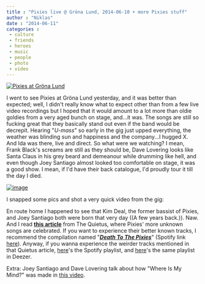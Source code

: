```yaml
---
title : "Pixies live @ Gröna Lund, 2014-06-10 + more Pixies stuff"
author : "Niklas"
date : "2014-06-11"
categories : 
 - culture
 - friends
 - heroes
 - music
 - people
 - photo
 - video
---
```


[![Pixies at Gröna Lund](https://niklasblog.com/wp-content/2014-06-10-11.25.14-1-410x300.jpg)](https://niklasblog.com/wp-content/2014-06-10-11.25.14-1.jpg)

I went to see Pixies at Gröna Lund yesterday, and it was better than expected; well, I didn't really know what to expect other than from a few live video recordings but I hoped that it would amount to a lot more than oldie goldies from a very aged bunch on stage, and...it was. The songs are still so fucking great that they basically stand out even if the band would be decrepit. Hearing "_U-mass_" so early in the gig just upped everything, the weather was blinding sun and happiness and the company...I hugged X. And Ida was there, live and direct. So what were we watching? I mean, Frank Black's screams are still as they should be, Dave Lovering looks like Santa Claus in his grey beard and demeanour while drumming like hell, and even though Joey Santiago almost looked too comfortable on stage, it was a good show. I mean, if I'd have their back catalogue, I'd proudly tour it till the day I died.

[![image](https://niklasblog.com/wp-content/wpid-wp-1402502222362.jpeg "wp-1402502222362")](https://niklasblog.com/wp-content/wpid-wp-1402502222362.jpeg)

I snapped some pics and shot a very quick video from the gig:

<script type="text/javascript" src="https://apis.google.com/js/plusone.js"></script>

  
En route home I happened to see that Kim Deal, the former bassist of Pixies, and Joey Santiago both were born that very day ((A few years back.)). Naw. And I read [**this article**](http://thequietus.com/articles/15427-pixies-beyond-the-hits) from The Quietus, where Pixies' more unknown songs are celebrated. If you want to experience their better known tracks, I recommend the compilation named "[_**Death To The Pixies**_](http://en.wikipedia.org/wiki/Death_to_the_Pixies)" (Spotify link [here](http://open.spotify.com/album/718KJ6VFOdcqCFCWykJKoG)). Anyway, if you wanna experience the weirder tracks mentioned in that Quietus article, [here](http://open.spotify.com/user/thequietus/playlist/4U2GAdDKIknT95QGXrdLws)'s the Spotify playlist, and [here](http://www.deezer.com/playlist/893942321)'s the same playlist in Deezer.

Extra: Joey Santiago and Dave Lovering talk about how "Where Is My Mind?" was made in [this video](http://www.nme.com/nme-video/song-stories---pixies-where-is-my-mind/3607050385001).
